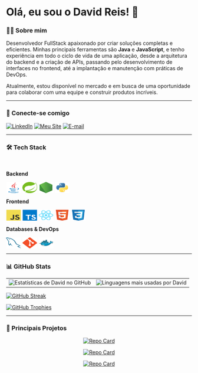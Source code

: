 # Olá, eu sou o David Reis! 👋

### 👨‍💻 Sobre mim
Desenvolvedor FullStack apaixonado por criar soluções completas e eficientes. Minhas principais ferramentas são **Java** e **JavaScript**, e tenho experiência em todo o ciclo de vida de uma aplicação, desde a arquitetura do backend e a criação de APIs, passando pelo desenvolvimento de interfaces no frontend, até a implantação e manutenção com práticas de DevOps.

Atualmente, estou disponível no mercado e em busca de uma oportunidade para colaborar com uma equipe e construir produtos incríveis.

---

### 🔗 Conecte-se comigo
[![LinkedIn](https://img.shields.io/badge/LinkedIn-0077B5?style=for-the-badge&logo=linkedin&logoColor=white)](https://www.linkedin.com/in/eudavidreis-dev/)
[![Meu Site](https://img.shields.io/badge/Meu%20Site-4B0082?style=for-the-badge&logo=About.me&logoColor=white)](https://www.mrdev.tec.br)
[![E-mail](https://img.shields.io/badge/Email-D14836?style=for-the-badge&logo=gmail&logoColor=white)](mailto:seu-email-aqui@dominio.com)

---

### 🛠️ Tech Stack
<div style="display: inline_block"><br>
  <p><b>Backend</b></p>
  <img align="center" alt="Java" height="30" width="40" src="https://raw.githubusercontent.com/devicons/devicon/master/icons/java/java-original.svg">
  <img align="center" alt="Spring" height="30" width="40" src="https://raw.githubusercontent.com/devicons/devicon/master/icons/spring/spring-original.svg">
  <img align="center" alt="Node.js" height="30" width="40" src="https://raw.githubusercontent.com/devicons/devicon/master/icons/nodejs/nodejs-original.svg">
  <img align="center" alt="Python" height="30" width="40" src="https://raw.githubusercontent.com/devicons/devicon/master/icons/python/python-original.svg">
  <br>
  <p><b>Frontend</b></p>
  <img align="center" alt="JavaScript" height="30" width="40" src="https://raw.githubusercontent.com/devicons/devicon/master/icons/javascript/javascript-original.svg">
  <img align="center" alt="TypeScript" height="30" width="40" src="https://raw.githubusercontent.com/devicons/devicon/master/icons/typescript/typescript-plain.svg">
  <img align="center" alt="React" height="30" width="40" src="https://raw.githubusercontent.com/devicons/devicon/master/icons/react/react-original.svg">
  <img align="center" alt="HTML5" height="30" width="40" src="https://raw.githubusercontent.com/devicons/devicon/master/icons/html5/html5-original.svg">
  <img align="center" alt="CSS3" height="30" width="40" src="https://raw.githubusercontent.com/devicons/devicon/master/icons/css3/css3-original.svg">
  <br>
  <p><b>Databases & DevOps</b></p>
  <img align="center" alt="MySQL" height="30" width="40" src="https://raw.githubusercontent.com/devicons/devicon/master/icons/mysql/mysql-original.svg">
  <img align="center" alt="Git" height="30" width="40" src="https://raw.githubusercontent.com/devicons/devicon/master/icons/git/git-original.svg">
  <img align="center" alt="Docker" height="30" width="40" src="https://raw.githubusercontent.com/devicons/devicon/master/icons/docker/docker-original.svg">
</div>

---

### 📊 GitHub Stats
<table>
  <tr>
    <td><img align="left" src="https://github-readme-stats.vercel.app/api?username=eudavidreis-odev&theme=dracula&hide_border=true&show_icons=true&icon_color=30A3DC&title_color=E94D5F&text_color=FFF" alt="Estatísticas de David no GitHub"/></td>
    <td><img align="left" src="https://github-readme-stats.vercel.app/api/top-langs/?username=eudavidreis-odev&theme=dracula&hide_border=true&layout=compact&langs_count=8&title_color=E94D5F&text_color=FFF" alt="Linguagens mais usadas por David"/></td>
  </tr>
</table>

[![GitHub Streak](https://github-readme-streak-stats.demolab.com/?user=eudavidreis-odev&theme=dracula&hide_border=true)](https://git.io/streak-stats)

[![GitHub Trophies](https://github-profile-trophy.vercel.app/?username=eudavidreis-odev&theme=dracula&margin-w=15&margin-h=15&no-frame=true)](https://github.com/ryo-ma/github-profile-trophy)

---

### 🚀 Principais Projetos
<div align="center">

[![Repo Card](https://github-readme-stats.vercel.app/api/pin/?username=EuDavidReis-ODev&repo=scrapping-coinmarketcap-puppeteer&theme=dracula&hide_border=true&show_icons=true&icon_color=30A3DC&title_color=E94D5F&text_color=FFF)](https://github.com/EuDavidReis-ODev/scrapping-coinmarketcap-puppeteer)

[![Repo Card](https://github-readme-stats.vercel.app/api/pin/?username=EuDavidReis-ODev&repo=Java_POO_UML&theme=dracula&hide_border=true&show_icons=true&icon_color=30A3DC&title_color=E94D5F&text_color=FFF)](https://github.com/EuDavidReis-ODev/Java_POO_UML)

[![Repo Card](https://github-readme-stats.vercel.app/api/pin/?username=EuDavidReis-ODev&repo=ant-game-unity&theme=dracula&hide_border=true&show_icons=true&icon_color=30A3DC&title_color=E94D5F&text_color=FFF)](https://github.com/EuDavidReis-ODev/ant-game-unity)

</div>

